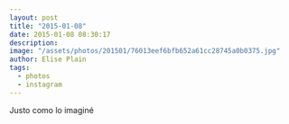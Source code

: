 ```yaml
---
layout: post
title: "2015-01-08"
date: 2015-01-08 08:30:17
description: 
image: "/assets/photos/201501/76013eef6bfb652a61cc28745a0b0375.jpg"
author: Elise Plain
tags: 
  - photos
  - instagram
---
```


Justo como lo imaginé
<p></p>
